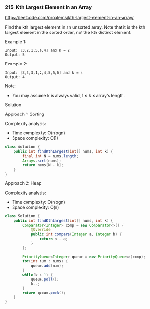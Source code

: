 ### 215. Kth Largest Element in an Array

https://leetcode.com/problems/kth-largest-element-in-an-array/

Find the kth largest element in an unsorted array. Note that it is the kth largest element in the sorted order, not the kth distinct element.

Example 1:
```
Input: [3,2,1,5,6,4] and k = 2
Output: 5
```
Example 2:
```
Input: [3,2,3,1,2,4,5,5,6] and k = 4
Output: 4
```
Note:
- You may assume k is always valid, 1 ≤ k ≤ array's length.

Solution

Approach 1: Sorting

Complexity analysis:
- Time complexity: O(nlogn)
- Space complexity: O(1)

```java
class Solution {
    public int findKthLargest(int[] nums, int k) {
        final int N = nums.length;
        Arrays.sort(nums);
        return nums[N - k];
    }
}
```

Approach 2: Heap

Complexity analysis:
- Time complexity: O(nlogn)
- Space complexity: O(n)

```java
class Solution {
    public int findKthLargest(int[] nums, int k) {
        Comparator<Integer> comp = new Comparator<>() {
            @Override
            public int compare(Integer a, Integer b) {
                return b - a;
            }
        };
        
        PriorityQueue<Integer> queue = new PriorityQueue<>(comp);
        for(int num : nums) {
            queue.add(num);
        }
        while(k > 1) {
            queue.poll();
            k--;
        }
        return queue.peek();
    }
}
```